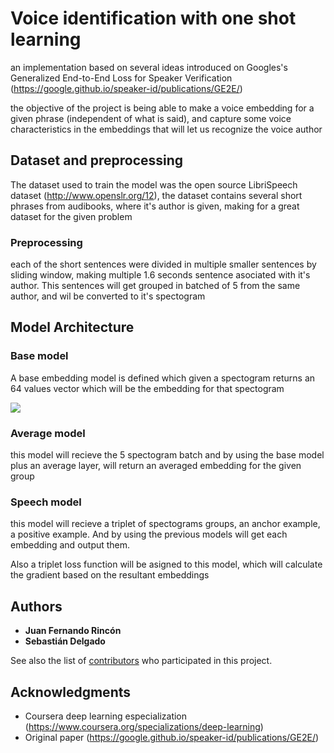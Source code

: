 # Voice identification with one shot learning

an implementation based on several ideas introduced on Googles's Generalized End-to-End Loss for Speaker Verification (https://google.github.io/speaker-id/publications/GE2E/)

the objective of the project is being able to make a voice embedding for a given phrase (independent of what is said), and capture some voice characteristics in the embeddings that will let us recognize the voice author 

## Dataset and preprocessing

The dataset used to train the model was the open source LibriSpeech dataset (http://www.openslr.org/12), the dataset contains several short phrases from audibooks, where it's author is given, making for a great dataset for the given problem

### Preprocessing

each of the short sentences were divided in multiple smaller sentences by sliding window, making multiple 1.6 seconds sentence asociated with it's author.
This sentences will get grouped in batched of 5 from the same author, and wil be converted to it's spectogram

## Model Architecture

### Base model

A base embedding model is defined which given a spectogram returns an 64 values vector which will be the embedding for that spectogram

![](https://i.ibb.co/hmHxbQc/architecture.jpg)

### Average model
this model will recieve the 5 spectogram batch and by using the base model plus an average layer, will return an averaged embedding for the given group


### Speech model
this model will recieve a triplet of spectograms groups, an anchor example, a positive example. And by using the previous models will get each embedding and output them.

Also a triplet loss function will be asigned to this model, which will calculate the gradient based on the resultant embeddings

## Authors

* **Juan Fernando Rincón** 
* **Sebastián Delgado**

See also the list of [contributors](https://github.com/your/project/contributors) who participated in this project.

## Acknowledgments

* Coursera deep learning especialization (https://www.coursera.org/specializations/deep-learning)
* Original paper (https://google.github.io/speaker-id/publications/GE2E/)
